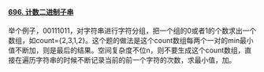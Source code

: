 #### [696. 计数二进制子串](https://leetcode.cn/problems/count-binary-substrings/)

举个例子，00111011，对字符串进行字符分组，把一个组的0或者1的个数求出一个数组，如count={2,3,1,2}。这个题的做法是这个count数组每两个一对的min最小值不断加，则是最后的结果。空间复杂度不位n，则不要生成这个count数组，直接在遍历字符串的时候不断记录当前的前一个字符的次数，求最小值，加。